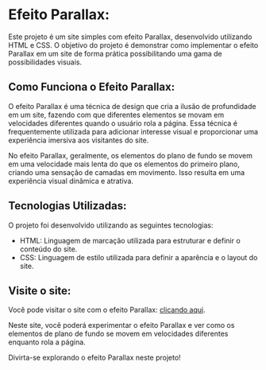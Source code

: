 # Efeito Parallax:

Este projeto é um site simples com efeito Parallax, desenvolvido utilizando HTML e CSS. O objetivo do projeto é demonstrar como implementar o efeito Parallax em um site de forma prática possibilitando uma gama de possibilidades visuais.

## Como Funciona o Efeito Parallax:

O efeito Parallax é uma técnica de design que cria a ilusão de profundidade em um site, fazendo com que diferentes elementos se movam em velocidades diferentes quando o usuário rola a página. Essa técnica é frequentemente utilizada para adicionar interesse visual e proporcionar uma experiência imersiva aos visitantes do site.

No efeito Parallax, geralmente, os elementos do plano de fundo se movem em uma velocidade mais lenta do que os elementos do primeiro plano, criando uma sensação de camadas em movimento. Isso resulta em uma experiência visual dinâmica e atrativa.
## Tecnologias Utilizadas:
O projeto foi desenvolvido utilizando as seguintes tecnologias:

- HTML: Linguagem de marcação utilizada para estruturar e definir o conteúdo do site.
- CSS: Linguagem de estilo utilizada para definir a aparência e o layout do site.
## Visite o site:

Você pode visitar o site com o efeito Parallax: [clicando aqui](https://remyfonseca.github.io/Efeito-Parallax/).

Neste site, você poderá experimentar o efeito Parallax e ver como os elementos de plano de fundo se movem em velocidades diferentes enquanto rola a página.

Divirta-se explorando o efeito Parallax neste projeto!
